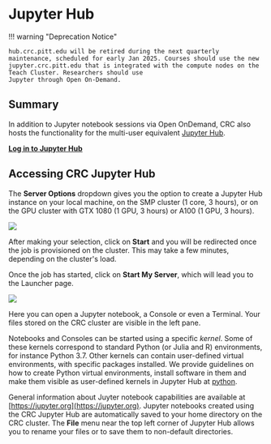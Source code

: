 # Jupyter Hub

!!! warning "Deprecation Notice"

    hub.crc.pitt.edu will be retired during the next quarterly maintenance, scheduled for early Jan 2025. Courses should use the new 
    jupyter.crc.pitt.edu that is integrated with the compute nodes on the Teach Cluster. Researchers should use 
    Jupyter through Open On-Demand.

## **Summary**

In addition to Jupyter notebook sessions via Open OnDemand, CRC also hosts the functionality for the multi-user equivalent
[Jupyter Hub](https://jupyter.org/hub).

[**Log in to Jupyter Hub**](https://hub.crc.pitt.edu)

## **Accessing CRC Jupyter Hub**

The **Server Options** dropdown gives you the option to create a Jupyter Hub instance on your local machine, on the SMP cluster 
(1 core, 3 hours), or on the GPU cluster with GTX 1080 (1 GPU, 3 hours) or A100 (1 GPU, 3 hours).

![](../_assets/img/web-portals/JupyterHubServerOptions.png)

After making your selection, click on **Start** and you will be redirected once the job is provisioned on the cluster. This may 
take a few minutes, depending on the cluster's load.

Once the job has started, click on **Start My Server**, which will lead you to the Launcher page.

![](../_assets/img/web-portals/JupyterHubLauncher.png)

Here you can open a Jupyter notebook, a Console or even a Terminal. Your files stored on the CRC cluster are visible in the left pane.

Notebooks and Consoles can be started using a specific _kernel_. Some of these kernels correspond to standard Python (or Julia and R) 
environments, for instance Python 3.7. Other kernels can contain user-defined virtual environments, with specific packages installed. 
We provide guidelines on how to create Python virtual environments, install software in them and make them visible as user-defined 
kernels in Jupyter Hub at [python](../applications/python.md).

General information about Juyter notebook capabilities are available at [https://jupyter.org](https://jupyter.org). Jupyter notebooks 
created using the CRC Jupyter Hub are automatically saved to your home directory on the CRC cluster. The **File** menu near the top 
left corner of Jupyter Hub allows you to rename your files or to save them to non-default directories.
